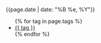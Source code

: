 <div class="meta_wrapper"><time datetime="{{page.date | date: "%Y-%m-%d"}}">{{page.date | date: "%B %e, %Y"}}</time><ul class="tag_list_in_post">{% for tag in page.tags %}<li class="inline tag_list_item"><a class="tag_list_link" href="/tag/{{ tag }}">{{ tag }}</a></li>{% endfor %}</ul></div>